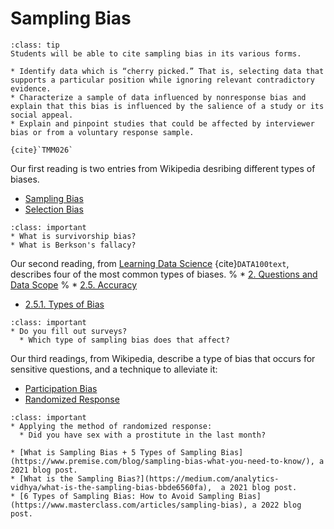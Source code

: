 # Sampling Bias

```{admonition} Learning Outcome
:class: tip
Students will be able to cite sampling bias in its various forms.
```

```{admonition} Sample Tasks
* Identify data which is “cherry picked.” That is, selecting data that supports a particular position while ignoring relevant contradictory evidence.
* Characterize a sample of data influenced by nonresponse bias and explain that this bias is influenced by the salience of a study or its social appeal.
* Explain and pinpoint studies that could be affected by interviewer bias or from a voluntary response sample.

{cite}`TMM026`
```

Our first reading is two entries from Wikipedia desribing different types of biases. 
* [Sampling Bias](https://en.wikipedia.org/wiki/Sampling_bias)
* [Selection Bias](https://en.wikipedia.org/wiki/Selection_bias)

```{admonition} Reading Questions
:class: important
* What is survivorship bias?
* What is Berkson's fallacy?
```

Our second reading, from [Learning Data Science](http://www.textbook.ds100.org/intro.html) {cite}`DATA100text`, describes four of the most common types of biases.
%  * [2. Questions and Data Scope](http://www.textbook.ds100.org/ch/02/data_scope_intro.html)
%  	* [2.5. Accuracy](http://www.textbook.ds100.org/ch/02/data_scope_accuracy.html)
* [2.5.1. Types of Bias](http://www.textbook.ds100.org/ch/02/data_scope_accuracy.html#types-of-bias)

```{admonition} Reading Question
:class: important
* Do you fill out surveys? 
  * Which type of sampling bias does that affect?
```

Our third readings, from Wikipedia, describe a type of bias that occurs for sensitive questions, and a technique to alleviate it:
* [Participation Bias](https://en.wikipedia.org/wiki/Participation_bias)
* [Randomized Response](https://en.wikipedia.org/wiki/Randomized_response)

```{admonition} Reading Question
:class: important
* Applying the method of randomized response: 
  * Did you have sex with a prostitute in the last month?
```

```{admonition} Further Resources
* [What is Sampling Bias + 5 Types of Sampling Bias](https://www.premise.com/blog/sampling-bias-what-you-need-to-know/), a 2021 blog post. 
* [What is the Sampling Bias?](https://medium.com/analytics-vidhya/what-is-the-sampling-bias-bbde6560fa),  a 2021 blog post.
* [6 Types of Sampling Bias: How to Avoid Sampling Bias](https://www.masterclass.com/articles/sampling-bias), a 2022 blog post.
```

